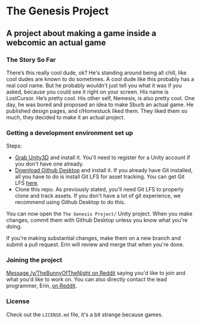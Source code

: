 # The Genesis Project
## A project about making a game inside a webcomic an actual game

### The Story So Far
There’s this really cool dude, ok? He's standing around being all chill, like cool dudes are known to do sometimes. A cool dude like this probably has a real cool name. But he probably wouldn't just tell you what it was if you asked, because you could see it right on your screen. His name is LostCursor. He’s pretty cool. His other self, Nemesis, is also pretty cool. One day, he was bored and proposed an idea to make Sburb an actual game. He published design pages, and r/Homestuck liked them. They liked them so much, they decided to make it an actual project.

### Getting a development environment set up
Steps:
* [Grab Unity3D](http://unity3d.com/get-unity/download) and install it. You'll need to register for a Unity account if you don't have one already.
* [Download Github Desktop](https://desktop.github.com/) and install it. If you already have Git installed, all you have to do is install Git LFS for asset tracking.
  You can get Git LFS [here](https://git-lfs.github.com/).
* Clone this repo. As previously stated, you'll need Git LFS to properly clone and track assets. If you don't have a lot of git experience, we recommend using Github Desktop to do this.

You can now open the `The Genesis Project/` Unity project.
When you make changes, commit them with Github Desktop unless you know what you're doing.

If you're making substantial changes, make them on a new branch and submit a pull request. Erin will review and merge that when you're done.

### Joining the project
[Message /y/TheBunnyOfTheNight on Reddit](https://www.reddit.com/message/compose/?to=TheBunnyOfTheNight) saying you'd like to join and what you'd like to work on.
You can also directly contact the lead programmer, Erin, [on Reddit](https://www.reddit.com/message/compose/?to=barzamin).

### License
Check out the `LICENSE.md` file, it's a bit strange because games.
